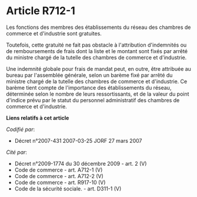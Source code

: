 # Article R712-1

Les fonctions des membres des établissements du réseau des chambres de commerce et d'industrie sont gratuites.

Toutefois, cette gratuité ne fait pas obstacle à l'attribution d'indemnités ou de remboursements de frais dont la liste et le
montant sont fixés par arrêté du ministre chargé de la tutelle des chambres de commerce et d'industrie.

Une indemnité globale pour frais de mandat peut, en outre, être attribuée au bureau par l'assemblée générale, selon un barème
fixé par arrêté du ministre chargé de la tutelle des chambres de commerce et d'industrie. Ce barème tient compte de
l'importance des établissements du réseau, déterminée selon le nombre de leurs ressortissants, et de la valeur du point
d'indice prévu par le statut du personnel administratif des chambres de commerce et d'industrie.

**Liens relatifs à cet article**

_Codifié par_:

  - Décret n°2007-431 2007-03-25 JORF 27 mars 2007

_Cité par_:

  - Décret n°2009-1774 du 30 décembre 2009 - art. 2 (V)
  - Code de commerce - art. A712-1 (V)
  - Code de commerce - art. A712-2 (V)
  - Code de commerce - art. R917-10 (V)
  - Code de la sécurité sociale. - art. D311-1 (V)
